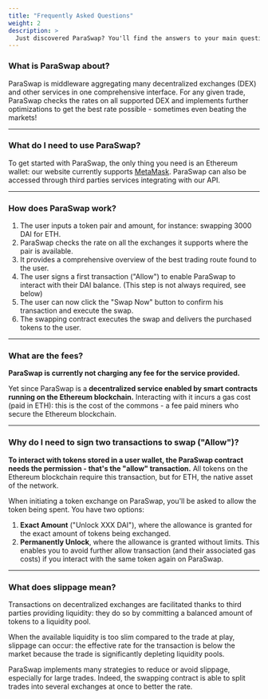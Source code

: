 ```yaml
---
title: "Frequently Asked Questions"
weight: 2
description: >
  Just discovered ParaSwap? You'll find the answers to your main questions in here.
---
```


### What is ParaSwap about?

ParaSwap is middleware aggregating many decentralized exchanges (DEX) and other services in one comprehensive interface. For any given trade, ParaSwap checks the rates on all supported DEX and implements further optimizations to get the best rate possible - sometimes even beating the markets!

---

### What do I need to use ParaSwap?

To get started with ParaSwap, the only thing you need is an Ethereum wallet: our website currently supports [MetaMask](https://metamask.io/). ParaSwap can also be accessed through third parties services integrating with our API.

---

### How does ParaSwap work?

1. The user inputs a token pair and amount, for instance: swapping 3000 DAI for ETH.
2. ParaSwap checks the rate on all the exchanges it supports where the pair is available.
3. It provides a comprehensive overview of the best trading route found to the user.
4. The user signs a first transaction ("Allow") to enable ParaSwap to interact with their DAI balance. (This step is not always required, see below)
5. The user can now click the "Swap Now" button to confirm his transaction and execute the swap.
6. The swapping contract executes the swap and delivers the purchased tokens to the user.

---

### What are the fees?

**ParaSwap is currently not charging any fee for the service provided.**

Yet since ParaSwap is a **decentralized service enabled by smart contracts running on the Ethereum blockchain.** Interacting with it incurs a gas cost (paid in ETH): this is the cost of the commons - a fee paid miners who secure the Ethereum blockchain.

---

### Why do I need to sign two transactions to swap ("Allow")?

**To interact with tokens stored in a user wallet, the ParaSwap contract needs the permission - that's the "allow" transaction.** All tokens on the Ethereum blockchain require this transaction, but for ETH, the native asset of the network.

When initiating a token exchange on ParaSwap, you'll be asked to allow the token being spent. You have two options:

1. **Exact Amount** ("Unlock XXX DAI"), where the allowance is granted for the exact amount of tokens being exchanged.
2. **Permanently Unlock**, where the allowance is granted without limits. This enables you to avoid further allow transaction (and their associated gas costs) if you interact with the same token again on ParaSwap.

---

### What does slippage mean?

Transactions on decentralized exchanges are facilitated thanks to third parties providing liquidity: they do so by committing a balanced amount of tokens to a liquidity pool. 

When the available liquidity is too slim compared to the trade at play, slippage can occur: the effective rate for the transaction is below the market because the trade is significantly depleting liquidity pools.

ParaSwap implements many strategies to reduce or avoid slippage, especially for large trades. Indeed, the swapping contract is able to split trades into several exchanges at once to better the rate.